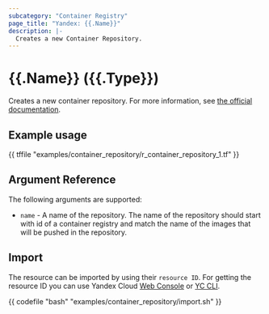 ```yaml
---
subcategory: "Container Registry"
page_title: "Yandex: {{.Name}}"
description: |-
  Creates a new Container Repository.
---
```


# {{.Name}} ({{.Type}})

Creates a new container repository. For more information, see [the official documentation](https://yandex.cloud/docs/container-registry/concepts/repository).

## Example usage

{{ tffile "examples/container_repository/r_container_repository_1.tf" }}

## Argument Reference

The following arguments are supported:

* `name` - A name of the repository. The name of the repository should start with id of a container registry and match the name of the images that will be pushed in the repository. 

## Import

The resource can be imported by using their `resource ID`. For getting the resource ID you can use Yandex Cloud [Web Console](https://console.yandex.cloud) or [YC CLI](https://yandex.cloud/docs/cli/quickstart).

{{ codefile "bash" "examples/container_repository/import.sh" }}
